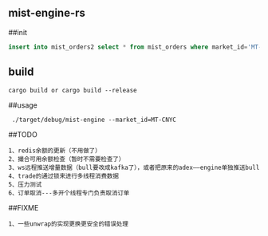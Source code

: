 ## mist-engine-rs      

##init
```sql
insert into mist_orders2 select * from mist_orders where market_id='MT-CNYC' and available_amount>0;
```

## build
```
cargo build or cargo build --release    
```          

##usage       
```
 ./target/debug/mist-engine --market_id=MT-CNYC
```
##TODO
```
1、redis余额的更新（不用做了）
2、撮合可用余额检查（暂时不需要检查了）
3、ws远程推送增量数据（bull要改成kafka了），或者把原来的adex——engine单独推送bull
4、trade的通过锁来进行多线程消费数据
5、压力测试
6、订单取消---多开个线程专门负责取消订单
```

##FIXME
```
1、一些unwrap的实现更换更安全的错误处理
```



                
                 
                  